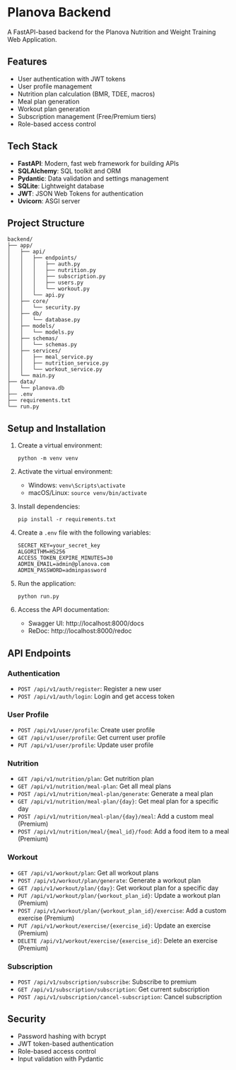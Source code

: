 # Planova Backend

A FastAPI-based backend for the Planova Nutrition and Weight Training Web Application.

## Features

- User authentication with JWT tokens
- User profile management
- Nutrition plan calculation (BMR, TDEE, macros)
- Meal plan generation
- Workout plan generation
- Subscription management (Free/Premium tiers)
- Role-based access control

## Tech Stack

- **FastAPI**: Modern, fast web framework for building APIs
- **SQLAlchemy**: SQL toolkit and ORM
- **Pydantic**: Data validation and settings management
- **SQLite**: Lightweight database
- **JWT**: JSON Web Tokens for authentication
- **Uvicorn**: ASGI server

## Project Structure

```
backend/
├── app/
│   ├── api/
│   │   ├── endpoints/
│   │   │   ├── auth.py
│   │   │   ├── nutrition.py
│   │   │   ├── subscription.py
│   │   │   ├── users.py
│   │   │   └── workout.py
│   │   └── api.py
│   ├── core/
│   │   └── security.py
│   ├── db/
│   │   └── database.py
│   ├── models/
│   │   └── models.py
│   ├── schemas/
│   │   └── schemas.py
│   ├── services/
│   │   ├── meal_service.py
│   │   ├── nutrition_service.py
│   │   └── workout_service.py
│   └── main.py
├── data/
│   └── planova.db
├── .env
├── requirements.txt
└── run.py
```

## Setup and Installation

1. Create a virtual environment:
   ```
   python -m venv venv
   ```

2. Activate the virtual environment:
   - Windows: `venv\Scripts\activate`
   - macOS/Linux: `source venv/bin/activate`

3. Install dependencies:
   ```
   pip install -r requirements.txt
   ```

4. Create a `.env` file with the following variables:
   ```
   SECRET_KEY=your_secret_key
   ALGORITHM=HS256
   ACCESS_TOKEN_EXPIRE_MINUTES=30
   ADMIN_EMAIL=admin@planova.com
   ADMIN_PASSWORD=adminpassword
   ```

5. Run the application:
   ```
   python run.py
   ```

6. Access the API documentation:
   - Swagger UI: http://localhost:8000/docs
   - ReDoc: http://localhost:8000/redoc

## API Endpoints

### Authentication
- `POST /api/v1/auth/register`: Register a new user
- `POST /api/v1/auth/login`: Login and get access token

### User Profile
- `POST /api/v1/user/profile`: Create user profile
- `GET /api/v1/user/profile`: Get current user profile
- `PUT /api/v1/user/profile`: Update user profile

### Nutrition
- `GET /api/v1/nutrition/plan`: Get nutrition plan
- `GET /api/v1/nutrition/meal-plan`: Get all meal plans
- `POST /api/v1/nutrition/meal-plan/generate`: Generate a meal plan
- `GET /api/v1/nutrition/meal-plan/{day}`: Get meal plan for a specific day
- `POST /api/v1/nutrition/meal-plan/{day}/meal`: Add a custom meal (Premium)
- `POST /api/v1/nutrition/meal/{meal_id}/food`: Add a food item to a meal (Premium)

### Workout
- `GET /api/v1/workout/plan`: Get all workout plans
- `POST /api/v1/workout/plan/generate`: Generate a workout plan
- `GET /api/v1/workout/plan/{day}`: Get workout plan for a specific day
- `PUT /api/v1/workout/plan/{workout_plan_id}`: Update a workout plan (Premium)
- `POST /api/v1/workout/plan/{workout_plan_id}/exercise`: Add a custom exercise (Premium)
- `PUT /api/v1/workout/exercise/{exercise_id}`: Update an exercise (Premium)
- `DELETE /api/v1/workout/exercise/{exercise_id}`: Delete an exercise (Premium)

### Subscription
- `POST /api/v1/subscription/subscribe`: Subscribe to premium
- `GET /api/v1/subscription/subscription`: Get current subscription
- `POST /api/v1/subscription/cancel-subscription`: Cancel subscription

## Security

- Password hashing with bcrypt
- JWT token-based authentication
- Role-based access control
- Input validation with Pydantic
